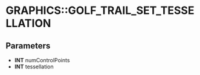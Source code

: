 # GRAPHICS::GOLF_TRAIL_SET_TESSELLATION

## Parameters
* **INT** numControlPoints
* **INT** tessellation